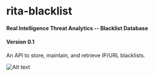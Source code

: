 # rita-blacklist
#### Real Intelligence Threat Analytics -- Blacklist Database 
#### Version 0.1

An API to store, maintain, and retrieve IP/URL blacklists.

![Alt text](img/diagram.png?raw=true "rita-blacklist diagram")
